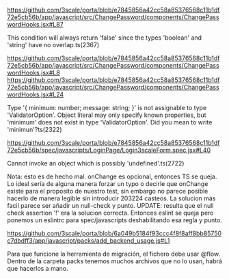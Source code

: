 https://github.com/3scale/porta/blob/e7845856a42cc58a85376568c11b1df72e5cb56b/app/javascript/src/ChangePassword/components/ChangePasswordHooks.jsx#L87

  This condition will always return 'false' since the types 'boolean' and 'string' have no overlap.ts(2367)

https://github.com/3scale/porta/blob/e7845856a42cc58a85376568c11b1df72e5cb56b/app/javascript/src/ChangePassword/components/ChangePasswordHooks.jsx#L8
https://github.com/3scale/porta/blob/e7845856a42cc58a85376568c11b1df72e5cb56b/app/javascript/src/ChangePassword/components/ChangePasswordHooks.jsx#L24

  Type '{ minimum: number; message: string; }' is not assignable to type 'ValidatorOption'.
  Object literal may only specify known properties, but 'minimum' does not exist in type 'ValidatorOption'. Did you mean to write 'minimun'?ts(2322)

https://github.com/3scale/porta/blob/e7845856a42cc58a85376568c11b1df72e5cb56b/spec/javascripts/LoginPage/Login3scaleForm.spec.jsx#L40

  Cannot invoke an object which is possibly 'undefined'.ts(2722)

  Nota: esto es de hecho mal. onChange es opcional, entonces TS se queja. Lo ideal sería de alguna manera forzar un typo o decirle que onChange existe para el proposito de nuestro test, sin embargo no parece posible hacerlo de manera legible sin introducir 203224 casteos. La solucion más facil parece ser añadir un null-check y punto.
  UPDATE: resulta que el null check assertion '!' era la solucion correcta. Entonces eslint se queja pero ponemos un eslintrc para spec/javascripts deshabilitando esa regla y punto.

https://github.com/3scale/porta/blob/6a049b5184f93ccc4f8f8aff8bb85750c7dbdff3/app/javascript/packs/add_backend_usage.js#L1

  Para que funcione la herramienta de migración, el fichero debe usar @flow. Dentro de la carpeta packs tenemos muchos archivos que no lo usan, habrá que hacerlos a mano.